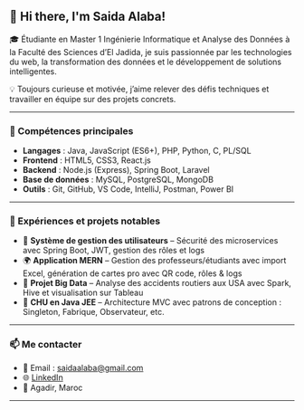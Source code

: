## 👋 Hi there, I'm Saida Alaba!

🎓 Étudiante en Master 1 Ingénierie Informatique et Analyse des Données à la Faculté des Sciences d’El Jadida, je suis passionnée par les technologies du web, la transformation des données et le développement de solutions intelligentes.

💡 Toujours curieuse et motivée, j’aime relever des défis techniques et travailler en équipe sur des projets concrets.

---

### 🚀 Compétences principales

- **Langages** : Java, JavaScript (ES6+), PHP, Python, C, PL/SQL  
- **Frontend** : HTML5, CSS3, React.js  
- **Backend** : Node.js (Express), Spring Boot, Laravel  
- **Base de données** : MySQL, PostgreSQL, MongoDB  
- **Outils** : Git, GitHub, VS Code, IntelliJ, Postman, Power BI  

---

### 💼 Expériences et projets notables

- 🔐 **Système de gestion des utilisateurs** – Sécurité des microservices avec Spring Boot, JWT, gestion des rôles et logs  
- 🌍 **Application MERN** – Gestion des professeurs/étudiants avec import Excel, génération de cartes pro avec QR code, rôles & logs  
- 🧠 **Projet Big Data** – Analyse des accidents routiers aux USA avec Spark, Hive et visualisation sur Tableau  
- 🏥 **CHU en Java JEE** – Architecture MVC avec patrons de conception : Singleton, Fabrique, Observateur, etc.

---

### 📫 Me contacter

- 📧 Email : saidaalaba@gmail.com  
- 🌐 [LinkedIn](https://www.linkedin.com/in/Saida%20Alaba)  
- 📍 Agadir, Maroc  

---



